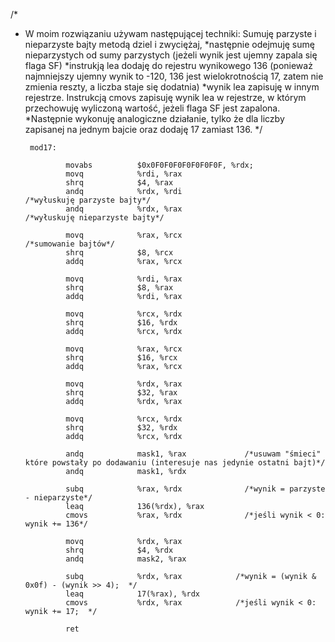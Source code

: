 /*
 * W moim rozwiązaniu używam następującej techniki: Sumuję parzyste i nieparzyste bajty metodą dziel i zwyciężaj,
 *następnie odejmuję sumę nieparzystych od sumy parzystych (jeżeli wynik jest ujemny zapala się flaga SF)
 *instrukją lea dodaję do rejestru wynikowego 136 (ponieważ najmniejszy ujemny wynik to -120, 136 jest wielokrotnością 17, zatem nie zmienia reszty, a liczba staje się dodatnia)
 *wynik lea zapisuję w innym rejestrze. Instrukcją cmovs zapisuję wynik lea w rejestrze, w którym przechowuję wyliczoną wartość, jeżeli flaga SF jest zapalona.
 *Następnie wykonuję analogiczne działanie, tylko że dla liczby zapisanej na jednym bajcie oraz dodaję 17 zamiast 136.
 */

        mod17:

                movabs          $0x0F0F0F0F0F0F0F0F, %rdx;
                movq            %rdi, %rax
                shrq            $4, %rax
                andq            %rdx, %rdi                      /*wyłuskuję parzyste bajty*/
                andq            %rdx, %rax                      /*wyłuskuję nieparzyste bajty*/

                movq            %rax, %rcx                      /*sumowanie bajtów*/
                shrq            $8, %rcx
                addq            %rax, %rcx

                movq            %rdi, %rax
                shrq            $8, %rax
                addq            %rdi, %rax

                movq            %rcx, %rdx
                shrq            $16, %rdx
                addq            %rcx, %rdx

                movq            %rax, %rcx
                shrq            $16, %rcx
                addq            %rax, %rcx

                movq            %rdx, %rax
                shrq            $32, %rax
                addq            %rdx, %rax

                movq            %rcx, %rdx
                shrq            $32, %rdx
                addq            %rcx, %rdx

                andq            mask1, %rax             /*usuwam "śmieci" które powstały po dodawaniu (interesuje nas jedynie ostatni bajt)*/
                andq            mask1, %rdx

                subq            %rax, %rdx              /*wynik = parzyste - nieparzyste*/
                leaq            136(%rdx), %rax         
                cmovs           %rax, %rdx              /*jeśli wynik < 0: wynik += 136*/

                movq            %rdx, %rax
                shrq            $4, %rdx
                andq            mask2, %rax

                subq            %rdx, %rax            /*wynik = (wynik & 0x0f) - (wynik >> 4);  */  
                leaq            17(%rax), %rdx        
                cmovs           %rdx, %rax            /*jeśli wynik < 0: wynik += 17;  */  

                ret
